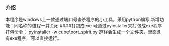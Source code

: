 ### 介绍
本程序是windows上一款通过端口号查杀程序的小工具，采用python编写
新增功能：同名称的进程一并关闭
####打包成exe
可通过pyinstaller来打包成exe程序
打包命令：
pyinstaller -w cube\port_spirit.py
这样会生成一个文件夹，里面含有exe程序，可以直接运行。
